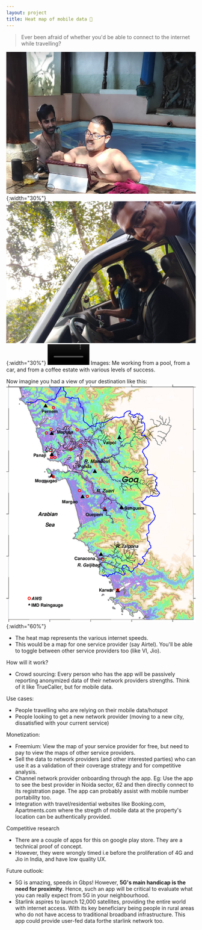 ```yaml
---
layout: project
title: Heat map of mobile data 📶
---
```


> Ever been afraid of whether you'd be able to connect to the internet while travelling?

![](mobile_data_map_images/pondi_wfh.png){:width="30%"}
![](mobile_data_map_images/coorg_wfh2.jpg){:width="30%"}
<video muted autoplay controls width="22%"> <source src="mobile_data_map_images/coorg_wfh1.mp4"></video>
Images: Me working from a pool, from a car, and from a coffee estate with various levels of success.

Now imagine you had a view of your destination like this:
![](mobile_data_map_images/goa_heat_map.png){:width="60%"}
- The heat map represents the various internet speeds.
- This would be a map for one service provider (say Airtel). You'll be able to toggle between other service providers too (like VI, Jio).

How will it work?
- Crowd sourcing: Every person who has the app will be passively reporting anonymized data of their network providers strengths. Think of it like TrueCaller, but for mobile data.

Use cases:
- People travelling who are relying on their mobile data/hotspot
- People looking to get a new network provider (moving to a new city, dissatisfied with your current service)

Monetization:
- Freemium:  View the map of your service provider for free, but need to pay to view the maps of other service providers.
- Sell the data to network providers (and other interested parties) who can use it as a validation of their coverage strategy and for competitive analysis.
- Channel network provider onboarding through the app. Eg: Use the app to see the best provider in Noida sector, 62 and then directly connect to its registration page. The app can probably assist with mobile number portability too.
- Integration with travel/residential websites like Booking.com, Apartments.com where the stregth of mobile data at the property's location can be authentically provided.

Competitive research
- There are a couple of apps for this on google play store. They are a technical proof of concept.
- However, they were wrongly timed i.e before the proliferation of 4G and Jio in India, and have low quality UX.

Future outlook:
- 5G is amazing, speeds in Gbps! However, **5G's main handicap is the need for proximity**. Hence, such an app will be critical to evaluate what you can really expect from 5G in your neighbourhood.
- Starlink aspires to launch 12,000 satellites, providing the entire world with internet access. With its key beneficiary being people in rural areas who do not have access to traditional broadband infrastructure. This app could provide user-fed data forthe  starlink network too.